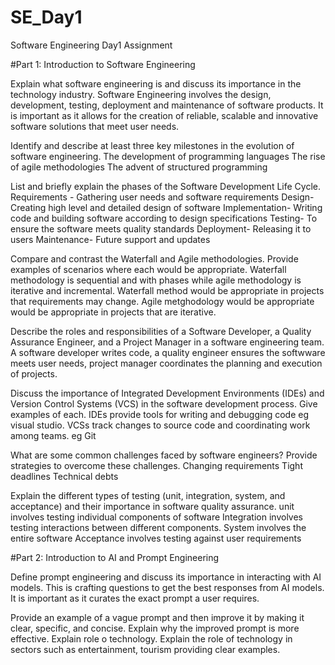 # SE_Day1
Software Engineering Day1 Assignment

#Part 1: Introduction to Software Engineering

Explain what software engineering is and discuss its importance in the technology industry.
Software Engineering involves the design, development, testing, deployment and maintenance of software products. 
It is important as it allows for the creation of reliable, scalable and innovative software solutions that meet user needs.

Identify and describe at least three key milestones in the evolution of software engineering.
The development of programming languages
The rise of agile methodologies
The advent of structured programming

List and briefly explain the phases of the Software Development Life Cycle.
Requirements - Gathering user needs and software requirements
Design- Creating high level and detailed design of software
Implementation- Writing code and building software according to design specifications
Testing- To ensure the software meets quality standards
Deployment- Releasing it to users
Maintenance- Future support and updates

Compare and contrast the Waterfall and Agile methodologies. Provide examples of scenarios where each would be appropriate.
Waterfall methodology is sequential and with phases while agile methodology is iterative and incremental. Waterfall  method would be appropriate in
projects that requirements may change. Agile metghodology would be appropriate would be appropriate in projects that are iterative.

Describe the roles and responsibilities of a Software Developer, a Quality Assurance Engineer, and a Project Manager in a software engineering team.
A software developer writes code, a quality engineer ensures the softwware meets user needs, project manager coordinates the planning and execution of projects.

Discuss the importance of Integrated Development Environments (IDEs) and Version Control Systems (VCS) in the software development process. Give examples of each.
IDEs provide tools for writing and debugging code eg visual studio. VCSs track changes to source code and coordinating work among teams. eg Git

What are some common challenges faced by software engineers? Provide strategies to overcome these challenges.
Changing requirements
Tight deadlines
Technical debts

Explain the different types of testing (unit, integration, system, and acceptance) and their importance in software quality assurance.
unit involves testing individual components of software
Integration involves testing interactions between different components.
System involves the entire software
Acceptance involves testing against user requirements

#Part 2: Introduction to AI and Prompt Engineering


Define prompt engineering and discuss its importance in interacting with AI models.
This is crafting questions to get the best responses from AI models. It is important as it curates the exact prompt a user requires.


Provide an example of a vague prompt and then improve it by making it clear, specific, and concise. Explain why the improved prompt is more effective.
Explain role o technology.    Explain the role of technology in sectors such as entertainment, tourism providing clear examples.
